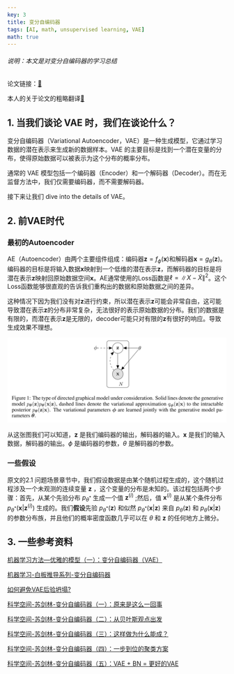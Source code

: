 ```yaml
---
key: 3
title: 变分自编码器
tags: [AI, math, unsupervised learning, VAE]
math: true
---
```


###### 说明：本文是对变分自编码器的学习总结

<!-- more -->

论文链接：[🔗](https://arxiv.org/abs/1312.6114)

本人的关于论文的粗略翻译[🔗](/2025/04/15/arxiv-1312-6114v11)

## 1. 当我们谈论 VAE 时，我们在谈论什么？

变分自编码器（Variational Autoencoder，VAE）是一种生成模型，它通过学习数据的潜在表示来生成新的数据样本。VAE 的主要目标是找到一个潜在变量的分布，使得原始数据可以被表示为这个分布的概率分布。

通常的 VAE 模型包括一个编码器（Encoder）和一个解码器（Decoder）。而在无监督方法中，我们仅需要编码器，而不需要解码器。

接下来让我们 dive into the details of VAE。


## 2. 前VAE时代

### 最初的Autoencoder

AE（Autoencoder）由两个主要组件组成：编码器$\mathbf{z}=f_{\phi}(\mathbf{x})$和解码器$\mathbf{x}=g_{\theta}(\mathbf{z})$。编码器的目标是将输入数据$\mathbf{x}$映射到一个低维的潜在表示$\mathbf{z}$，而解码器的目标是将潜在表示$\mathbf{z}$映射回原始数据空间$\mathbf{x}$。AE通常使用的Loss函数是$\ell=\|X-\tilde{X}\|^2$。这个Loss函数能够很直观的告诉我们重构出的数据和原始数据之间的差异。

这种情况下因为我们没有对$\mathbf{z}$进行约束，所以潜在表示$\mathbf{z}$可能会非常自由，这可能导致潜在表示$\mathbf{z}$的分布非常复杂，无法很好的表示原始数据的分布。我们的数据是有限的，而潜在表示$\mathbf{z}$是无限的，decoder可能只对有限的$\mathbf{z}$有很好的响应。导致生成效果不理想。

![](/assets/images/vae.png)

从这张图我们可以知道，$\mathbf{z}$ 是我们编码器的输出，解码器的输入。$\mathbf{x}$ 是我们的输入数据，解码器的输出。$\phi$ 是编码器的参数，$\theta$ 是解码器的参数。

### 一些假设

原文的2.1 问题场景章节中，我们假设数据是由某个随机过程生成的，这个随机过程涉及一个未观测的连续变量 $\mathbf{z}$ ，这个变量的分布是未知的。该过程包括两个步骤：首先，从某个先验分布 $p_{\theta^*}$ 生成一个值 $\mathbf{z}^{(i)}$ ;然后，值 $\mathbf{x}^{(i)}$ 是从某个条件分布 $p_{\theta^*}(\mathbf{x}|\mathbf{z}^{(i)})$ 生成的。我们**假设**先验 $p_{\theta^*}(\mathbf{z})$ 和似然 $p_{\theta^*}(\mathbf{x}|\mathbf{z})$ 来自 $p_\theta(\mathbf{z})$ 和 $p_\theta(\mathbf{x}|\mathbf{z})$ 的参数分布族，并且他们的概率密度函数几乎可以在 $\theta$ 和 $\mathbf{z}$ 的任何地方上微分。

## 3. 一些参考资料

[机器学习方法—优雅的模型（一）：变分自编码器（VAE）](https://zhuanlan.zhihu.com/p/348498294)

[机器学习-白板推导系列-变分自编码器](https://www.bilibili.com/video/BV1aE411o7qd/?p=170)

[如何避免VAE后验坍塌?](https://zhuanlan.zhihu.com/p/389295612)

[科学空间-苏剑林-变分自编码器（一）：原来是这么一回事](https://spaces.ac.cn/archives/5253)

[科学空间-苏剑林-变分自编码器（二）：从贝叶斯观点出发](https://spaces.ac.cn/archives/5343)

[科学空间-苏剑林-变分自编码器（三）：这样做为什么能成？](https://spaces.ac.cn/archives/5383)

[科学空间-苏剑林-变分自编码器（四）：一步到位的聚类方案](https://spaces.ac.cn/archives/5887)

[科学空间-苏剑林-变分自编码器（五）：VAE + BN = 更好的VAE](https://spaces.ac.cn/archives/7381)